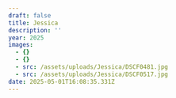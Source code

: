 ```yaml
---
draft: false
title: Jessica
description: ''
year: 2025
images:
  - {}
  - {}
  - src: /assets/uploads/Jessica/DSCF0481.jpg
  - src: /assets/uploads/Jessica/DSCF0517.jpg
date: 2025-05-01T16:08:35.331Z
---
```



